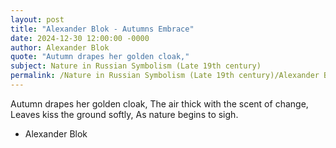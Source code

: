 ```yaml
---
layout: post
title: "Alexander Blok - Autumns Embrace"
date: 2024-12-30 12:00:00 -0000
author: Alexander Blok
quote: "Autumn drapes her golden cloak,"
subject: Nature in Russian Symbolism (Late 19th century)
permalink: /Nature in Russian Symbolism (Late 19th century)/Alexander Blok/Alexander Blok - Autumns Embrace
---
```


Autumn drapes her golden cloak,
The air thick with the scent of change,
Leaves kiss the ground softly,
As nature begins to sigh.

- Alexander Blok
